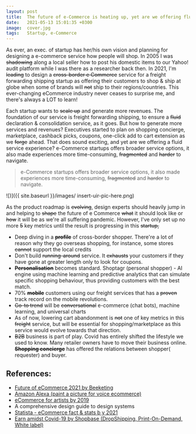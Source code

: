```yaml
---
layout: post
title:  The future of e-Commerce is heating up, yet are we offering fluid customer experience?
date:   2021-05-13 15:01:35 +0300
image:  cover.jpg
tags:   Startup, e-Commerce
---
```


As ever, an exec. of startup has her/his own vision and planning for designing a e-commerce service how people will shop. In 2005 I was ~~shadowing~~ along a local seller how to post his domestic items to our Yahoo! audit platform while I was there as a researcher back then. In 2021, I'm ~~leading~~ to design a ~~cross-border e Commerce~~ service for a freight forwarding shipping startup as offering their customers to shop & ship at globe when some of brands will ~~not~~ ship to their regions/countries. This ever-changing eCommerce industry never ceases to surprise me, and there's always a LOT to learn! 


Each startup wants to ~~scale up~~ and generate more revenues. The foundation of our service is freight forwarding shipping, to ensure a ~~fluid~~ declaration & consolidation service, as it goes. But how to generate more services and revenues? Executives started to plan on shopping concierge, marketplace, cashback picks, coupons, one-click add to cart extension as we ~~forge~~ ahead. That does sound exciting,  and yet are we offering a fluid service experience? e-Commerce startups offers broader service options, it also made experiences more time-consuming, ~~fragmented~~ and ~~harder~~ to navigate.


> e-Commerce startups offers broader service options, it also made experiences more time-consuming, ~~fragmented~~ and ~~harder~~ to navigate.

![)]({{ site.baseurl }}/images/ insert-uir-pic-here.png)


As the product roadmap is ~~evolving~~, design experts should heavily jump in and helping to ~~shape~~ the future of e Commerce ~~what~~ it should look like or ~~how~~ it will be as we're all suffering pandemic. However, I've only set up no more ~~5~~ key metrics until the result is progressing in this ~~startup,~~

* Deep diving in a **~~profile~~** of cross-border shopper. There're a lot of reason why they go overseas shopping, for instance, some stores ~~cannot~~ support the local credits
* Don't build ~~running-around~~ service. It ~~exhausts~~ your customers if they have gone at greater length only to look for coupons. 
* **~~Personalisation~~** becomes standard. Shoptagr (personal shopper) - AI engine using machine learning and predictive analytics that can simulate specific shopping behaviour, thus providing customers with the best match. 
* 70% **~~mobile~~** customers using our freight services that has a ~~proven~~ track record on the mobile revolutions. 
* ~~Go-to trend~~ will be ~~conversational~~ e-commerce (chat bots), machine learning, and universal charts
* As of now, lowering cart abandonment is ~~not~~ one of key metrics in this ~~freight~~ service,  but will be essential for shopping/marketplace as this service would evolve towards that direction. 
* ~~B2B~~ business is part of play. Covid has entirely shifted the lifestyle we used to know. Many retailer owners have to move their business online. **~~Shopping concierge~~** has offered the relations between shopper( requester) and buyer.  





## References:

* [Future of eCommerce 2021 by Beeketing ](2019/#:~:text=New%20studies%20projected%20that%20the,to%20%244.9%20trillion%20in%202021.&text=In%20fact%2C%20by%202021%2C%20it,the%20total%20global%20retail%20sales.)
* [Amazon Alexa (paint a picture for voice ecommerce)](https://www.amazon.com/alexa-voice-shopping/b?ie=UTF8&node=14552177011)
* [eCommerce for artists by 2019](https://productviz.com/ecommerce-2019/)
* A comprehensive design guide to design systems
* [Statista - eCommerce fact &  stats  b y 2021](https://www.statista.com/topics/871/online-shopping/#dossierSummary)
* [Earn amidst Covid-19 by Shopbase (DropShipping, Print-On-Demand, White label)](ttps://www.shopbase.com/blog/vn/dropshipping-case-study-make-money-during-pandemic/?utm_source=cs&utm_medium=bktblog&utm_campaign=mary-case-stud)
